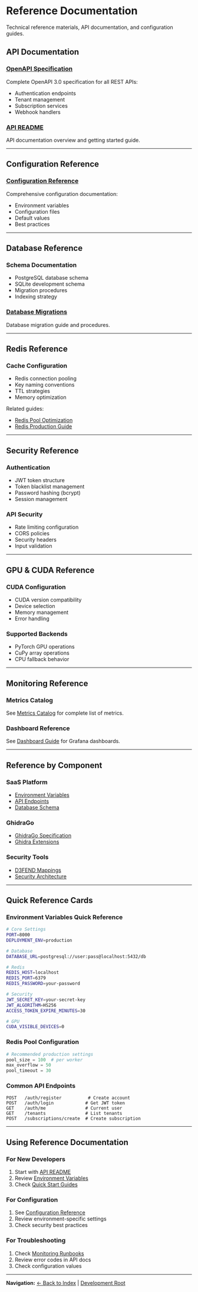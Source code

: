 # Reference Documentation

Technical reference materials, API documentation, and configuration guides.

## API Documentation

### [OpenAPI Specification](../openapi.yaml)
Complete OpenAPI 3.0 specification for all REST APIs:
- Authentication endpoints
- Tenant management
- Subscription services
- Webhook handlers

### [API README](../api/README.md)
API documentation overview and getting started guide.

---

## Configuration Reference

### [Configuration Reference](./config-reference.md)
Comprehensive configuration documentation:
- Environment variables
- Configuration files
- Default values
- Best practices

---

## Database Reference

### Schema Documentation
- PostgreSQL database schema
- SQLite development schema
- Migration procedures
- Indexing strategy

### [Database Migrations](../deployment/DATABASE_MIGRATIONS.md)
Database migration guide and procedures.

---

## Redis Reference

### Cache Configuration
- Redis connection pooling
- Key naming conventions
- TTL strategies
- Memory optimization

Related guides:
- [Redis Pool Optimization](../guides/REDIS_POOL_OPTIMIZATION_GUIDE.md)
- [Redis Production Guide](../guides/REDIS_PRODUCTION_GUIDE.md)

---

## Security Reference

### Authentication
- JWT token structure
- Token blacklist management
- Password hashing (bcrypt)
- Session management

### API Security
- Rate limiting configuration
- CORS policies
- Security headers
- Input validation

---

## GPU & CUDA Reference

### CUDA Configuration
- CUDA version compatibility
- Device selection
- Memory management
- Error handling

### Supported Backends
- PyTorch GPU operations
- CuPy array operations
- CPU fallback behavior

---

## Monitoring Reference

### Metrics Catalog
See [Metrics Catalog](../monitoring/metrics_catalog.md) for complete list of metrics.

### Dashboard Reference
See [Dashboard Guide](../monitoring/dashboard_guide.md) for Grafana dashboards.

---

## Reference by Component

### SaaS Platform
- [Environment Variables](../deployment/ENVIRONMENT_VARIABLES.md)
- [API Endpoints](../api/README.md)
- [Database Schema](../deployment/DATABASE_MIGRATIONS.md)

### GhidraGo
- [GhidraGo Specification](../specifications/GHIDRAGO_SPECIFICATION.md)
- [Ghidra Extensions](../specifications/GHIDRA_EXTENSIONS_SUMMARY.md)

### Security Tools
- [D3FEND Mappings](../specifications/DEFENSIVE_SECURITY_AGENT_ARCHITECTURE.md)
- [Security Architecture](../architecture/security-architecture.md)

---

## Quick Reference Cards

### Environment Variables Quick Reference

```bash
# Core Settings
PORT=8000
DEPLOYMENT_ENV=production

# Database
DATABASE_URL=postgresql://user:pass@localhost:5432/db

# Redis
REDIS_HOST=localhost
REDIS_PORT=6379
REDIS_PASSWORD=your-password

# Security
JWT_SECRET_KEY=your-secret-key
JWT_ALGORITHM=HS256
ACCESS_TOKEN_EXPIRE_MINUTES=30

# GPU
CUDA_VISIBLE_DEVICES=0
```

### Redis Pool Configuration

```python
# Recommended production settings
pool_size = 100  # per worker
max_overflow = 50
pool_timeout = 30
```

### Common API Endpoints

```
POST   /auth/register          # Create account
POST   /auth/login            # Get JWT token
GET    /auth/me               # Current user
GET    /tenants               # List tenants
POST   /subscriptions/create  # Create subscription
```

---

## Using Reference Documentation

### For New Developers
1. Start with [API README](../api/README.md)
2. Review [Environment Variables](../deployment/ENVIRONMENT_VARIABLES.md)
3. Check [Quick Start Guides](../quickstart/)

### For Configuration
1. See [Configuration Reference](./config-reference.md)
2. Review environment-specific settings
3. Check security best practices

### For Troubleshooting
1. Check [Monitoring Runbooks](../monitoring/runbooks/)
2. Review error codes in API docs
3. Check configuration values

---

**Navigation:** [← Back to Index](../INDEX.md) | [Development Root](../../)

